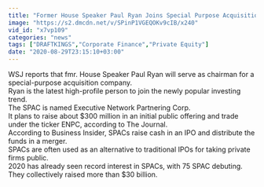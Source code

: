 ```yaml
---
title: "Former House Speaker Paul Ryan Joins Special Purpose Acquisition Company"
image: "https://s2.dmcdn.net/v/SPinP1VGEQOKv9cIB/x240"
vid_id: "x7vp109"
categories: "news"
tags: ["DRAFTKINGS","Corporate Finance","Private Equity"]
date: "2020-08-29T23:15:10+03:00"
---
```

WSJ reports that fmr. House Speaker Paul Ryan will serve as chairman for a special-purpose acquisition company.  <br>Ryan is the latest high-profile person to join the newly popular investing trend.  <br>The SPAC is named Executive Network Partnering Corp.  <br>It plans to raise about $300 million in an initial public offering and trade under the ticker ENPC, according to The Journal.  <br>According to Business Insider, SPACs raise cash in an IPO and distribute the funds in a merger.  <br>SPACs are often used as an alternative to traditional IPOs for taking private firms public.  <br>2020 has already seen record interest in SPACs, with 75 SPAC debuting. They collectively raised more than $30 billion.
